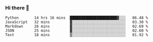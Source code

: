 ### Hi there 👋


<!--START_SECTION:waka-->
```text
Python       14 hrs 16 mins  █████████████████████▓░░░   86.48 % 
JavaScript   32 mins         ▓░░░░░░░░░░░░░░░░░░░░░░░░   03.30 % 
Markdown     26 mins         ▓░░░░░░░░░░░░░░░░░░░░░░░░   02.69 % 
JSON         25 mins         ▓░░░░░░░░░░░░░░░░░░░░░░░░   02.60 % 
Text         18 mins         ▒░░░░░░░░░░░░░░░░░░░░░░░░   01.92 % 
```
<!--END_SECTION:waka-->
<!--
**jimtje/jimtje** is a ✨ _special_ ✨ repository because its `README.md` (this file) appears on your GitHub profile.


Here are some ideas to get you started:

- 🔭 I’m currently working on ...
- 🌱 I’m currently learning ...
- 👯 I’m looking to collaborate on ...
- 🤔 I’m looking for help with ...
- 💬 Ask me about ...
- 📫 How to reach me: ...
- 😄 Pronouns: ...
- ⚡ Fun fact: ...
-->
